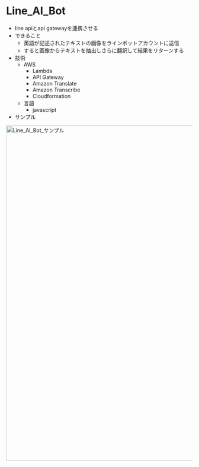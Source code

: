 # Line_AI_Bot

- line apiとapi gatewayを連携させる  
- できること  
  - 英語が記述されたテキストの画像をラインボットアカウントに送信  
  - すると画像からテキストを抽出しさらに翻訳して結果をリターンする  
- 技術  
  - AWS  
    - Lambda  
    - API Gateway
    - Amazon Translate  
    - Amazon Transcribe  
    - Cloudformation
   - 言語  
     - javascript  
- サンプル  
<img width="903" alt="Line_AI_Bot_サンプル" src="https://user-images.githubusercontent.com/70054701/141411687-1df9f356-c516-4167-ade7-07a6ecc7d25b.png">
